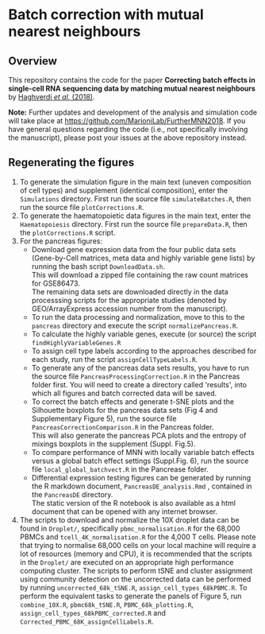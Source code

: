 # Batch correction with mutual nearest neighbours

## Overview

This repository contains the code for the paper **Correcting batch effects in single-cell RNA sequencing data by matching mutual nearest neighbours** by [Haghverdi _et al._ (2018)](https://doi.org/10.1038/nbt.4091).

**Note:** Further updates and development of the analysis and simulation code will take place at https://github.com/MarioniLab/FurtherMNN2018.
If you have general questions regarding the code (i.e., not specifically involving the manuscript), please post your issues at the above repository instead.

## Regenerating the figures

1. To generate the simulation figure in the main text (uneven composition of cell types) and supplement (identical composition), enter the `Simulations` directory.
First run the source file `simulateBatches.R`, then run the source file `plotCorrections.R`.
2. To generate the haematopoietic data figures in the main text, enter the `Haematopoiesis` directory.
First run the source file `prepareData.R`, then the `plotCorrections.R` script.
3. For the pancreas figures:
    - Download gene expression data from the four public data sets (Gene-by-Cell matrices, meta data and highly variable gene lists) by running the bash script `DownloadData.sh`.  
    This will download a zipped file containing the raw count matrices for GSE86473.  
    The remaining data sets are downloaded directly in the data processsing scripts for the appropriate studies (denoted by GEO/ArrayExpress accession number from the manuscript).
    - To run the data processing and normalization, move to this to the `pancreas` directory and execute the script `normalizePancreas.R`.
    - To calculate the highly variable genes, execute (or source) the script `findHighlyVariableGenes.R`
    - To assign cell type labels according to the approaches described for each study, run the script `assignCellTypeLabels.R`.
    -  To generate any of the pancreas data sets results, you have to run the source file `PancreasProcessingCorrection.R` in the Pancreas folder first. 
    You will need to create a directory called 'results', into which all figures and batch corrected data will be saved.
    - To correct the batch effects and generate t-SNE plots and the Silhouette boxplots for the pancreas data sets (Fig 4 and Supplementary Figure 5), run the source file `PancreasCorrectionComparison.R` in the Pancreas folder.  
    This will also generate the pancreas PCA plots and the entropy of mixings boxplots in the supplement (Suppl. Fig.5).
    - To compare performance of MNN with locally variable batch effects versus a global batch effect settings (Suppl.Fig. 6), run the source file `local_global_batchvect.R` in the Pancrease folder.
    - Differential expression testing figures can be generated by running the R markdown document, `PancreasDE_analysis.Rmd` , contained in the `PancreasDE` directory.  
    The static version of the R notebook is also available as a html document that can be opened with any internet browser.
4. The scripts to download and normalize the 10X droplet data can be found in `Droplet/`, specifically `pbmc_normalisation.R` for the 68,000 PBMCs and `tcell_4K_normalisation.R` for the 4,000 T cells.
Please note that trying to normalise 68,000 cells on your local machine will require a lot of resources (memory and CPU), it is recommended that the scripts in the `Droplet/` are executed on an appropriate high performance computing cluster.
The scripts to perform tSNE and cluster assignment using community detection on the uncorrected data can be performed by running `uncorrected_68k_tSNE.R`, `assign_cell_types_68kPBMC.R`.
To perform the equivalent tasks to generate the panels of Figure 5, run `combine_10X.R`, `pbmc68k_tSNE.R`, `PBMC_68k_plotting.R`, `assign_cell_types_68kPBMC_corrected.R` and `Corrected_PBMC_68K_assignCellLabels.R`.

